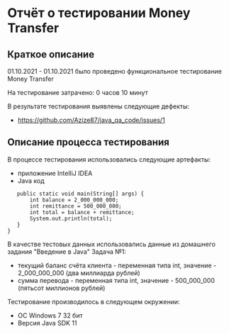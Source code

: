 # Отчёт о тестировании  Money Transfer

## Краткое описание

01.10.2021 - 01.10.2021 было проведено функциональное тестирование  Money Transfer

На тестирование затрачено: 0 часов 10 минут

В результате тестирования выявлены следующие дефекты:
* https://github.com/Azize87/java_qa_code/issues/1

## Описание процесса тестирования

В процессе тестирования использовались следующие артефакты:
* приложение IntelliJ IDEA
* Java код
 ``` public class Main {
    public static void main(String[] args) {
        int balance = 2_000_000_000;
        int remittance = 500_000_000;
        int total = balance + remittance;
        System.out.println(total);
    }
}
```



В качестве тестовых данных использовались данные из домашнего задания "Введение в Java" Задача №1:
* текущий баланс счёта клиента - переменная типа int, значение - 2_000_000_000 (два миллиарда рублей)
* сумма перевода - переменная типа int, значение - 500_000_000 (пятьсот миллионов рублей)


Тестирование производилось в следующем окружении:
* ОС Windows 7 32 бит
* Версия Java SDK 11
